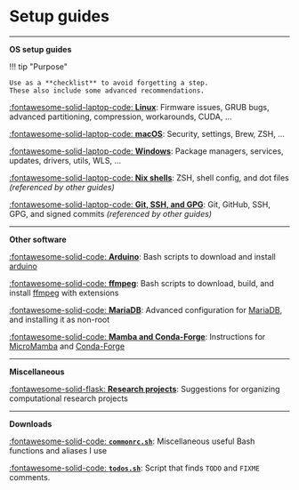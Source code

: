 <!--
SPDX-FileCopyrightText: Copyright 2017-2024, Douglas Myers-Turnbull
SPDX-PackageHomePage: https://dmyersturnbull.github.io
SPDX-License-Identifier: CC-BY-SA-4.0
-->

# Setup guides

---

<strong class="index">OS setup guides</strong>

!!! tip "Purpose"

    Use as a **checklist** to avoid forgetting a step.
    These also include some advanced recommendations.

[:fontawesome-solid-laptop-code: **Linux**](linux.md):
Firmware issues, GRUB bugs, advanced partitioning, compression, workarounds, CUDA, …

[:fontawesome-solid-laptop-code: **macOS**](macos.md):
Security, settings, Brew, ZSH, …

[:fontawesome-solid-laptop-code: **Windows**](windows.md):
Package managers, services, updates, drivers, utils, WLS, …

[:fontawesome-solid-laptop-code: **Nix shells**](nix-shells.md):
ZSH, shell config, and dot files _(referenced by other guides)_

[:fontawesome-solid-laptop-code: **Git, SSH, and GPG**](git-ssh-and-gpg.md):
Git, GitHub, SSH, GPG, and signed commits _(referenced by other guides)_

---

<strong class="index">Other software</strong>

[:fontawesome-solid-code: **Arduino**](arduino.md):
Bash scripts to download and install
[arduino](https://arduino.cc)

[:fontawesome-solid-code: **ffmpeg**](ffmpeg.md):
Bash scripts to download, build, and install
[ffmpeg](https://ffmpeg.org/)
with extensions

[:fontawesome-solid-code: **MariaDB**](mariadb.md):
Advanced configuration for
[MariaDB](https://mariadb.org/),
and installing it as non-root

[:fontawesome-solid-code: **Mamba and Conda-Forge**](mamba-and-conda.md):
Instructions for
[MicroMamba](https://mamba.readthedocs.io/en/latest/installation/micromamba-installation.html)
and
[Conda-Forge](https://conda-forge.org/)

---

<strong class="index">Miscellaneous</strong>

[:fontawesome-solid-flask: **Research projects**](research-projects.md):
Suggestions for organizing computational research projects

---

<strong class="index">Downloads</strong>

[:fontawesome-solid-code: **`commonrc.sh`**](commonrc.sh):
Miscellaneous useful Bash functions and aliases I use

[:fontawesome-solid-code: **`todos.sh`**](todos.sh):
Script that finds `TODO` and `FIXME` comments.
